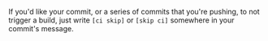 If you'd like your commit, or a series of commits that you're pushing, to not
trigger a build, just write `[ci skip]` or `[skip ci]` somewhere in your 
commit's message.
